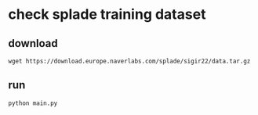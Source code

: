 # check splade training dataset

## download

```shell
wget https://download.europe.naverlabs.com/splade/sigir22/data.tar.gz
```

## run

```shell
python main.py
```
